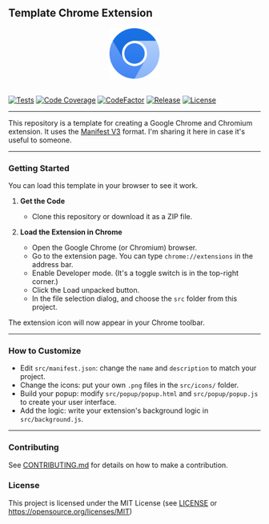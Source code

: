 ## Template Chrome Extension

<div align="center">
  <picture>
    <img alt="Template Chrome Extension Logo" src="logo.svg" height="20%" width="20%">
  </picture>
</div>
<br>

[![Tests](https://img.shields.io/github/actions/workflow/status/habedi/template-chrome-extension/ci.yml?label=ci&style=flat&labelColor=282c34&logo=github)](https://github.com/habedi/template-chrome-extension/actions/workflows/ci.yml)
[![Code Coverage](https://img.shields.io/codecov/c/github/habedi/template-chrome-extension?label=coverage&style=flat&labelColor=282c34&logo=codecov)](https://codecov.io/gh/habedi/template-chrome-extension)
[![CodeFactor](https://img.shields.io/codefactor/grade/github/habedi/template-chrome-extension?label=code%20quality&style=flat&labelColor=282c34&logo=codefactor)](https://www.codefactor.io/repository/github/habedi/template-chrome-extension)
[![Release](https://img.shields.io/github/release/habedi/template-chrome-extension.svg?label=release&style=flat&labelColor=282c34&logo=github)](https://github.com/habedi/template-chrome-extension/releases/latest)
[![License](https://img.shields.io/badge/license-MIT-007ec6?style=flat&labelColor=282c34&logo=open-source-initiative)](https://opensource.org/licenses/MIT)

---

This repository is a template for creating a Google Chrome and Chromium extension.
It uses the [Manifest V3](https://developer.chrome.com/docs/extensions/mv3/intro/) format.
I'm sharing it here in case it's useful to someone.

---

### Getting Started

You can load this template in your browser to see it work.

1. **Get the Code**
    * Clone this repository or download it as a ZIP file.

2. **Load the Extension in Chrome**
    * Open the Google Chrome (or Chromium) browser.
    * Go to the extension page. You can type `chrome://extensions` in the address bar.
    * Enable Developer mode. (It's a toggle switch is in the top-right corner.)
    * Click the Load unpacked button.
    * In the file selection dialog, and choose the `src` folder from this project.

The extension icon will now appear in your Chrome toolbar.

---

### How to Customize

* Edit `src/manifest.json`: change the `name` and `description` to match your project.
* Change the icons: put your own `.png` files in the `src/icons/` folder.
* Build your popup: modify `src/popup/popup.html` and `src/popup/popup.js` to create your user interface.
* Add the logic: write your extension's background logic in `src/background.js`.

---

### Contributing

See [CONTRIBUTING.md](CONTRIBUTING.md) for details on how to make a contribution.

### License

This project is licensed under the MIT License (see [LICENSE](LICENSE) or https://opensource.org/licenses/MIT)
